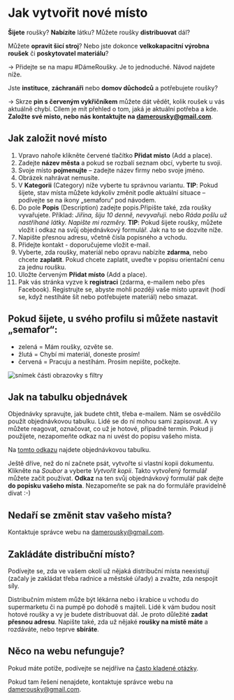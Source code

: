# Jak vytvořit nové místo
**Šijete** roušky? **Nabízíte** látku? Můžete roušky **distribuovat** dál?

Můžete **opravit šicí stroj**? Nebo jste dokonce **velkokapacitní výrobna roušek** či **poskytovatel materiálu**?

→ Přidejte se na mapu #DámeRoušky. Je to jednoduché. Návod najdete níže.

Jste **instituce**, **záchranáři** nebo **domov důchodců** a potřebujete roušky? 
 
→ Skrze **pin s červeným vykřičníkem** můžete dát vědět, kolik roušek u vás aktuálně chybí.
Cílem je mít přehled o tom, jaká je aktuální potřeba a kde. **Založte své místo, nebo nás kontaktujte na [damerousky@gmail.com](mailto:damerousky@gmail.com)**.

## Jak založit nové místo
1. Vpravo nahoře klikněte červené tlačítko **Přidat místo** (Add a place).
1. Zadejte **název města** a pokud se rozbalí seznam obcí, vyberte tu svoji.
1. Svoje místo **pojmenujte** – zadejte název firmy nebo svoje jméno.
1. Obrázek nahrávat nemusíte.
1. V **Kategorii** (Category) níže vyberte tu správnou variantu. **TIP**: Pokud šijete, stav místa můžete kdykoliv změnit podle
 aktuální situace – podívejte se na ikony „semaforu“ pod návodem.
1. Do pole **Popis** (Description) zadejte popis.Připište také, zda roušky vyvařujete. Příklad: *Jiřina, šiju 10 denně,
 nevyvařuji.* nebo *Ráda pošlu už nastříhané látky. Napište mi rozměry.* **TIP**: Pokud šijete roušky, můžete vložit i odkaz na
 svůj objednávkový formulář. Jak na to se dozvíte níže.
1. Napište přesnou adresu, včetně čísla popisného a vchodu.
1. Přidejte kontakt - doporučujeme vložit e-mail.
1. Vyberte, zda roušky, materiál nebo opravu nabízíte **zdarma**, nebo chcete **zaplatit**. Pokud chcete zaplatit, uveďte v popisu
 orientační cenu za jednu roušku.
1. Uložte červeným **Přidat místo** (Add a place).
1. Pak vás stránka vyzve k **registraci** (zdarma, e-mailem nebo přes Facebook). Registrujte se, abyste mohli později vaše místo
 upravit (hodí se, když nestíháte šít nebo potřebujete materiál) nebo smazat.

## Pokud šijete, u svého profilu si můžete nastavit „semafor“:

* zelená = Mám roušky, ozvěte se.
* žlutá = Chybí mi materiál, doneste prosím!
* červená = Pracuju a nestíhám. Prosím nepište, počkejte.

![snímek části obrazovky s filtry](/obrazky/semafor.png "Použití filtrů jako semaforu.")

## Jak na tabulku objednávek

Objednávky spravujte, jak budete chtít, třeba e-mailem. Nám se osvědčilo použít objednávkovou tabulku. Lidé se do ní mohou sami
zapisovat. A vy můžete reagovat, označovat, co už je hotové, případně termín. Pokud ji použijete, nezapomeňte odkaz na ni uvést
do popisu vašeho místa. 

Na [tomto odkazu](https://docs.google.com/spreadsheets/d/1w6YsVZd8Xq7XFZ6a11Xe2Tyk1199KwZUCfrZaCpDdN8/edit#gid=0) najdete
objednávkovou tabulku.

Ještě dříve, než do ní začnete psát, vytvořte si vlastní kopii dokumentu. Klikněte na *Soubor* a vyberte *Vytvořit kopii*.
Takto vytvořený formulář můžete začít používat. **Odkaz** na ten svůj objednávkový formulář pak dejte
**do popisku vašeho místa**. Nezapomeňte se pak na do formuláře pravidelně dívat :-)

## Nedaří se změnit stav vašeho místa?

Kontaktuje správce webu na [damerousky@gmail.com](mailto:damerousky@gmail.com).

## Zakládáte distribuční místo?

Podívejte se, zda ve vašem okolí už nějaká distribuční místa neexistují (začaly je zakládat třeba radnice a městské úřady)
a zvažte, zda nespojit síly.

Distribučním místem může být lékárna nebo i krabice u vchodu do supermarketu či na pumpě po dohodě s majiteli. Lidé k vám budou
nosit hotové roušky a vy je budete distribuovat dál. Je proto důležité **zadat přesnou adresu**. Napište také, zda už nějaké
**roušky na místě máte** a rozdáváte, nebo teprve **sbíráte**.

## Něco na webu nefunguje?

Pokud máte potíže, podívejte se nejdříve na [často kladené otázky](/faq).

Pokud tam řešení nenajdete, kontaktuje správce webu na [damerousky@gmail.com](mailto:damerousky@gmail.com).